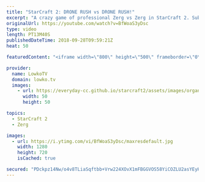 ```yaml
---
title: "StarCraft 2: DRONE RUSH vs DRONE RUSH!"
excerpt: "A crazy game of professional Zerg vs Zerg in StarCraft 2. Subscribe for more videos: http://lowko.tv/youtube More professional cheese: https://goo.gl/GoJKmX  I've seen plenty of 12 Spawning Pool rushes with Zerglings and Drones, but what happens when both players execute the exact same strategy?  Support"
originalUrl: https://youtube.com/watch?v=BfWoaS3yDsc
type: video
length: PT13M40S
publishedDateTime: 2018-09-28T09:59:21Z
heat: 50

featuredContent: "<iframe width=\"800\" height=\"500\" frameborder=\"0\" src=\"https://www.youtube.com/embed/BfWoaS3yDsc\" allow=\"accelerometer; autoplay; encrypted-media; gyroscope; picture-in-picture\" allowfullscreen></iframe>"

provider:
  name: LowkoTV
  domain: lowko.tv
  images:
    - url: https://everyday-cc.github.io/starcraft2/assets/images/organizations/lowko.tv-50x50.jpg
      width: 50
      height: 50

topics:
  - StarCraft 2
  - Zerg

images:
  - url: https://i.ytimg.com/vi/BfWoaS3yDsc/maxresdefault.jpg
    width: 1280
    height: 720
    isCached: true

secured: "PDckpz14Nw/o4v8TLiaSqftbb+Vrw224XOvX1mFBGGVOS58YiCOZLU2asYEyHECnAwo7bK9qyb0Db8t0C4xiokwLOK0H7N0Vkv/nqtmW+0zU/TkFPNwQXxIDoiOCZosY6ylbdPZ5K2hIxFA8/y/6SN032y6lnCzN2ix5tCMBEfUgcOil+JFXeR7RZ7bVMyA+dausEg24dmw8wfso33n0zaW0LLmynAqoA//jxjut9YrhJuPly75WaTG0Lm2B+UPrgUmUqu9H4SthpmdRuF48McbTTepNvaQs8J2YEjhNw2wwO42h/J7xYxYr/C0yZ2QTH1/ztbq/pil2/rtOu6ru431o8/RYgu0TeanN8SfejnKNW0rsl84vbDQ1k8ssz/X37a+1MfV7Gsy97Kwbr+u1ohP99thkbi9S6OmiJaTCjeM=;V/RNoaaqrltTM7UI5OrNfQ=="
---
```


